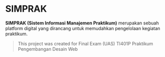 # SIMPRAK

**SIMPRAK (Sistem Informasi Manajemen Praktikum)** merupakan sebuah platform digital yang dirancang untuk memudahkan pengelolaan kegiatan praktikum.
> This project was created for Final Exam (UAS) TI401P Praktikum Pengembangan Desain Web
